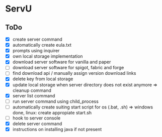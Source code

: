 # ServU

## ToDo

- [x] create server command
- [x] automatically create eula.txt
- [x] prompts using inquirer
- [x] own local storage implementation
- [x] download server software for vanilla and paper
- [ ] download server software for spigot, fabric and forge
- [ ] find download api / manually assign version download links
- [x] delete key from local storage
- [x] update local storage when server directory does not exist anymore => cleanup command
- [x] server list command
- [ ] run server command using child_process
- [ ] automatically create suiting start script for os (.bat, .sh) => windows done, linux: create appropiate start.sh
- [ ] hook to server console
- [x] delete server command
- [x] instructions on installing java if not present
